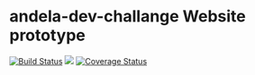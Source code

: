 # andela-dev-challange Website prototype 
[![Build Status](https://travis-ci.org/niomwungeri-fabrice/andela-dev-challange.svg?branch=develop)](https://travis-ci.org/niomwungeri-fabrice/andela-dev-challange) <a href="https://codeclimate.com/github/niomwungeri-fabrice/andela-dev-challange/maintainability"><img src="https://api.codeclimate.com/v1/badges/fb87df2ab268be391be9/maintainability" /></a> [![Coverage Status](https://coveralls.io/repos/github/niomwungeri-fabrice/andela-dev-challange/badge.svg)](https://coveralls.io/github/niomwungeri-fabrice/andela-dev-challange)
